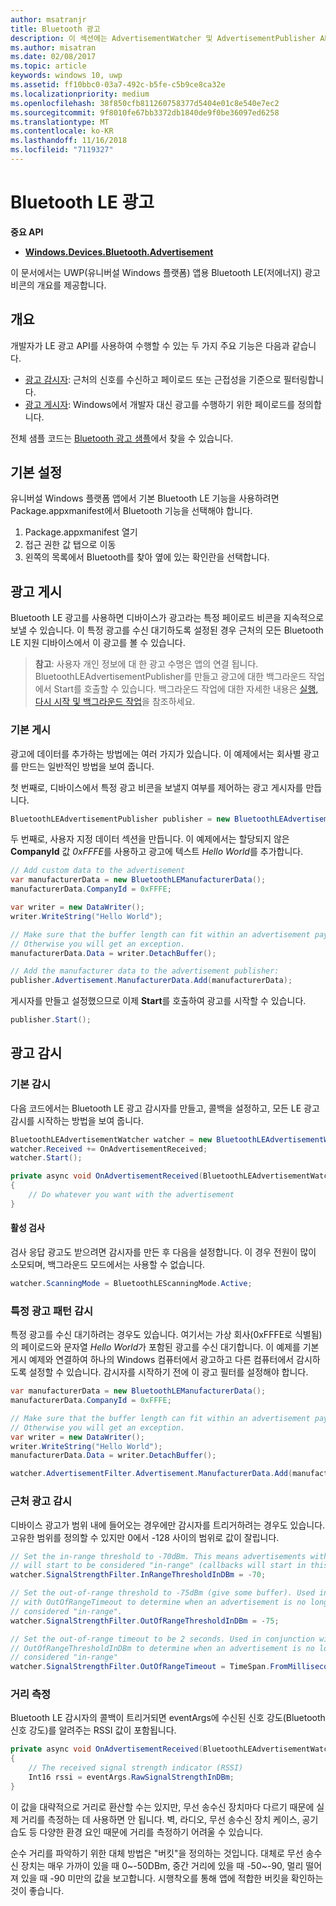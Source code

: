 ```yaml
---
author: msatranjr
title: Bluetooth 광고
description: 이 섹션에는 AdvertisementWatcher 및 AdvertisementPublisher API 사용자를 통해 Bluetooth LE(저에너지) 광고를 UWP(유니버설 Windows 플랫폼) 앱에 통합하는 방법에 대한 문서가 포함되어 있습니다.
ms.author: misatran
ms.date: 02/08/2017
ms.topic: article
keywords: windows 10, uwp
ms.assetid: ff10bbc0-03a7-492c-b5fe-c5b9ce8ca32e
ms.localizationpriority: medium
ms.openlocfilehash: 38f850cfb811260758377d5404e01c8e540e7ec2
ms.sourcegitcommit: 9f8010fe67bb3372db1840de9f0be36097ed6258
ms.translationtype: MT
ms.contentlocale: ko-KR
ms.lasthandoff: 11/16/2018
ms.locfileid: "7119327"
---
```

# <a name="bluetooth-le-advertisements"></a>Bluetooth LE 광고


**중요 API**

-   [**Windows.Devices.Bluetooth.Advertisement**](https://msdn.microsoft.com/library/windows/apps/windows.devices.bluetooth.advertisement.aspx)

이 문서에서는 UWP(유니버설 Windows 플랫폼) 앱용 Bluetooth LE(저에너지) 광고 비콘의 개요를 제공합니다.  

## <a name="overview"></a>개요

개발자가 LE 광고 API를 사용하여 수행할 수 있는 두 가지 주요 기능은 다음과 같습니다.

-   [광고 감시자](https://msdn.microsoft.com/library/windows/apps/windows.devices.bluetooth.advertisement.bluetoothleadvertisementwatcher.aspx): 근처의 신호를 수신하고 페이로드 또는 근접성을 기준으로 필터링합니다.  
-   [광고 게시자](https://msdn.microsoft.com/library/windows/apps/windows.devices.bluetooth.advertisement.bluetoothleadvertisementpublisher.aspx): Windows에서 개발자 대신 광고를 수행하기 위한 페이로드를 정의합니다.  

전체 샘플 코드는 [Bluetooth 광고 샘플](http://go.microsoft.com/fwlink/p/?LinkId=619990)에서 찾을 수 있습니다.

## <a name="basic-setup"></a>기본 설정

유니버설 Windows 플랫폼 앱에서 기본 Bluetooth LE 기능을 사용하려면 Package.appxmanifest에서 Bluetooth 기능을 선택해야 합니다.

1. Package.appxmanifest 열기
2. 접근 권한 값 탭으로 이동
3. 왼쪽의 목록에서 Bluetooth를 찾아 옆에 있는 확인란을 선택합니다.

## <a name="publishing-advertisements"></a>광고 게시

Bluetooth LE 광고를 사용하면 디바이스가 광고라는 특정 페이로드 비콘을 지속적으로 보낼 수 있습니다. 이 특정 광고를 수신 대기하도록 설정된 경우 근처의 모든 Bluetooth LE 지원 디바이스에서 이 광고를 볼 수 있습니다.

> **참고**: 사용자 개인 정보에 대 한 광고 수명은 앱의 연결 됩니다. BluetoothLEAdvertisementPublisher를 만들고 광고에 대한 백그라운드 작업에서 Start를 호출할 수 있습니다. 백그라운드 작업에 대한 자세한 내용은 [실행, 다시 시작 및 백그라운드 작업](https://msdn.microsoft.com/windows/uwp/launch-resume/index)을 참조하세요.

### <a name="basic-publishing"></a>기본 게시

광고에 데이터를 추가하는 방법에는 여러 가지가 있습니다. 이 예제에서는 회사별 광고를 만드는 일반적인 방법을 보여 줍니다. 

첫 번째로, 디바이스에서 특정 광고 비콘을 보낼지 여부를 제어하는 광고 게시자를 만듭니다.

```csharp
BluetoothLEAdvertisementPublisher publisher = new BluetoothLEAdvertisementPublisher();
```

두 번째로, 사용자 지정 데이터 섹션을 만듭니다. 이 예제에서는 할당되지 않은 **CompanyId** 값 *0xFFFE*를 사용하고 광고에 텍스트 *Hello World*를 추가합니다. 

```csharp
// Add custom data to the advertisement
var manufacturerData = new BluetoothLEManufacturerData();
manufacturerData.CompanyId = 0xFFFE;

var writer = new DataWriter();
writer.WriteString("Hello World");

// Make sure that the buffer length can fit within an advertisement payload (~20 bytes). 
// Otherwise you will get an exception.
manufacturerData.Data = writer.DetachBuffer();

// Add the manufacturer data to the advertisement publisher:
publisher.Advertisement.ManufacturerData.Add(manufacturerData);
```

게시자를 만들고 설정했으므로 이제 **Start**를 호출하여 광고를 시작할 수 있습니다.

```csharp
publisher.Start();
```

## <a name="watching-for-advertisements"></a>광고 감시

### <a name="basic-watching"></a>기본 감시

다음 코드에서는 Bluetooth LE 광고 감시자를 만들고, 콜백을 설정하고, 모든 LE 광고 감시를 시작하는 방법을 보여 줍니다.

```csharp
BluetoothLEAdvertisementWatcher watcher = new BluetoothLEAdvertisementWatcher();
watcher.Received += OnAdvertisementReceived;
watcher.Start();
``` 

```csharp
private async void OnAdvertisementReceived(BluetoothLEAdvertisementWatcher watcher, BluetoothLEAdvertisementReceivedEventArgs eventArgs)
{
    // Do whatever you want with the advertisement
}
```

#### <a name="active-scanning"></a>활성 검사
검사 응답 광고도 받으려면 감시자를 만든 후 다음을 설정합니다. 이 경우 전원이 많이 소모되며, 백그라운드 모드에서는 사용할 수 없습니다.

```csharp
watcher.ScanningMode = BluetoothLEScanningMode.Active;
```

### <a name="watching-for-a-specific-advertisement-pattern"></a>특정 광고 패턴 감시

특정 광고를 수신 대기하려는 경우도 있습니다. 여기서는 가상 회사(0xFFFE로 식별됨)의 페이로드와 문자열 *Hello World*가 포함된 광고를 수신 대기합니다. 이 예제를 기본 게시 예제와 연결하여 하나의 Windows 컴퓨터에서 광고하고 다른 컴퓨터에서 감시하도록 설정할 수 있습니다. 감시자를 시작하기 전에 이 광고 필터를 설정해야 합니다.

```csharp
var manufacturerData = new BluetoothLEManufacturerData();
manufacturerData.CompanyId = 0xFFFE;

// Make sure that the buffer length can fit within an advertisement payload (~20 bytes). 
// Otherwise you will get an exception.
var writer = new DataWriter();
writer.WriteString("Hello World");
manufacturerData.Data = writer.DetachBuffer();

watcher.AdvertisementFilter.Advertisement.ManufacturerData.Add(manufacturerData);
```

### <a name="watching-for-a-nearby-advertisement"></a>근처 광고 감시

디바이스 광고가 범위 내에 들어오는 경우에만 감시자를 트리거하려는 경우도 있습니다. 고유한 범위를 정의할 수 있지만 0에서 -128 사이의 범위로 값이 잘립니다. 

```csharp
// Set the in-range threshold to -70dBm. This means advertisements with RSSI >= -70dBm 
// will start to be considered "in-range" (callbacks will start in this range).
watcher.SignalStrengthFilter.InRangeThresholdInDBm = -70;

// Set the out-of-range threshold to -75dBm (give some buffer). Used in conjunction 
// with OutOfRangeTimeout to determine when an advertisement is no longer 
// considered "in-range".
watcher.SignalStrengthFilter.OutOfRangeThresholdInDBm = -75;

// Set the out-of-range timeout to be 2 seconds. Used in conjunction with 
// OutOfRangeThresholdInDBm to determine when an advertisement is no longer 
// considered "in-range"
watcher.SignalStrengthFilter.OutOfRangeTimeout = TimeSpan.FromMilliseconds(2000);
```

### <a name="gauging-distance"></a>거리 측정

Bluetooth LE 감시자의 콜백이 트리거되면 eventArgs에 수신된 신호 강도(Bluetooth 신호 강도)를 알려주는 RSSI 값이 포함됩니다.

```csharp
private async void OnAdvertisementReceived(BluetoothLEAdvertisementWatcher watcher, BluetoothLEAdvertisementReceivedEventArgs eventArgs)
{
    // The received signal strength indicator (RSSI)
    Int16 rssi = eventArgs.RawSignalStrengthInDBm;
}
```

이 값을 대략적으로 거리로 환산할 수는 있지만, 무선 송수신 장치마다 다르기 때문에 실제 거리를 측정하는 데 사용하면 안 됩니다. 벽, 라디오, 무선 송수신 장치 케이스, 공기 습도 등 다양한 환경 요인 때문에 거리를 측정하기 어려울 수 있습니다.

순수 거리를 파악하기 위한 대체 방법은 "버킷"을 정의하는 것입니다. 대체로 무선 송수신 장치는 매우 가까이 있을 때 0~-50DBm, 중간 거리에 있을 때 -50~-90, 멀리 떨어져 있을 때 -90 미만의 값을 보고합니다. 시행착오를 통해 앱에 적합한 버킷을 확인하는 것이 좋습니다.